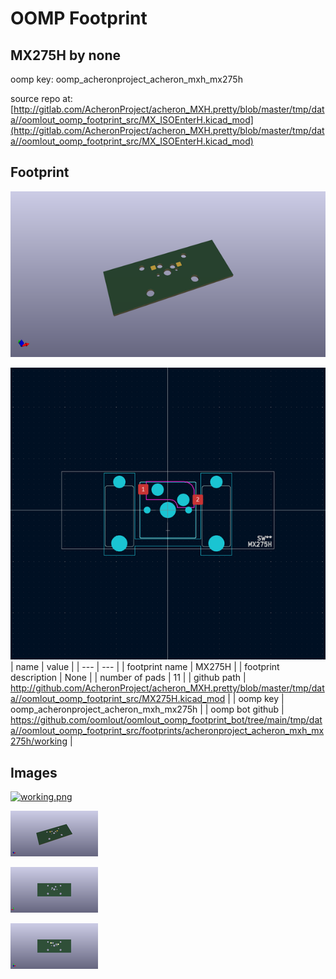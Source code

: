 # OOMP Footprint  
## MX275H  by none  
  
oomp key: oomp_acheronproject_acheron_mxh_mx275h  
  
source repo at: [http://gitlab.com/AcheronProject/acheron_MXH.pretty/blob/master/tmp/data//oomlout_oomp_footprint_src/MX_ISOEnterH.kicad_mod](http://gitlab.com/AcheronProject/acheron_MXH.pretty/blob/master/tmp/data//oomlout_oomp_footprint_src/MX_ISOEnterH.kicad_mod)  
## Footprint  
  
[![working_kicad_pcb_3d.png](working_kicad_pcb_3d_600.png)](working_kicad_pcb_3d.png)  
  
[![working.png](working_600.png)](working.png)  
| name | value | 
| --- | --- | 
| footprint name | MX275H | 
| footprint description | None | 
| number of pads | 11 | 
| github path | http://github.com/AcheronProject/acheron_MXH.pretty/blob/master/tmp/data//oomlout_oomp_footprint_src/MX275H.kicad_mod | 
| oomp key | oomp_acheronproject_acheron_mxh_mx275h | 
| oomp bot github | https://github.com/oomlout/oomlout_oomp_footprint_bot/tree/main/tmp/data//oomlout_oomp_footprint_src/footprints/acheronproject_acheron_mxh_mx275h/working | 
## Images  
  
[![working.png](working_140.png)](working.png)  
  
[![working_kicad_pcb_3d.png](working_kicad_pcb_3d_140.png)](working_kicad_pcb_3d.png)  
  
[![working_kicad_pcb_3d_back.png](working_kicad_pcb_3d_back_140.png)](working_kicad_pcb_3d_back.png)  
  
[![working_kicad_pcb_3d_front.png](working_kicad_pcb_3d_front_140.png)](working_kicad_pcb_3d_front.png)  
